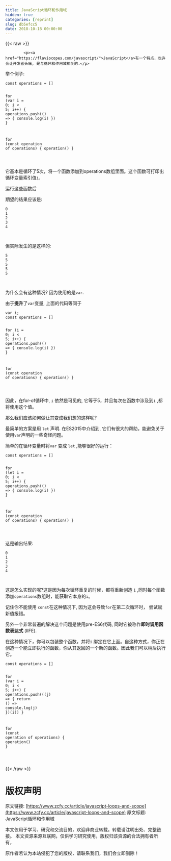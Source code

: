 ```yaml
---
title: JavaScript循环和作用域
hidden: true
categories: [reprint]
slug: db5efcc5
date: 2018-10-18 00:00:00
---
```


{{< raw >}}

            <p><a href="https://flaviocopes.com/javascript/">JavaScript</a>有一个特点，也许会让开发者头痛, 是与循环和作用域相关的.</p>
<p>举个例子:</p>
<pre><code class="hljs javascript"><span class="hljs-keyword">const</span> operations = []

<span class="hljs-keyword">for</span> (<span class="hljs-keyword">var</span> i = <span class="hljs-number">0</span>; i &lt; <span class="hljs-number">5</span>; i++) {
  operations.push(<span class="hljs-function"><span class="hljs-params">()</span> =&gt;</span> {
    <span class="hljs-built_in">console</span>.log(i)
  })
}

<span class="hljs-keyword">for</span> (<span class="hljs-keyword">const</span> operation <span class="hljs-keyword">of</span> operations) {
  operation()
}


</code></pre><p>它基本是循环了5次，将一个函数添加到operations数组里面。这个函数可打印出循环变量索引值<code>i</code>.</p>
<p>运行这些函数后</p>
<p>期望的结果应该是:</p>
<pre><code class="hljs lsl"><span class="hljs-number">0</span>
<span class="hljs-number">1</span>
<span class="hljs-number">2</span>
<span class="hljs-number">3</span>
<span class="hljs-number">4</span>


</code></pre><p>但实际发生的是这样的:</p>
<pre><code class="hljs lsl"><span class="hljs-number">5</span>
<span class="hljs-number">5</span>
<span class="hljs-number">5</span>
<span class="hljs-number">5</span>
<span class="hljs-number">5</span>


</code></pre><p>为什么会有这种情况? 因为使用的是<code>var</code>.</p>
<p>由于<strong>提升</strong>了<code>var</code>变量, 上面的代码等同于</p>
<pre><code class="hljs javascript"><span class="hljs-keyword">var</span> i;
<span class="hljs-keyword">const</span> operations = []

<span class="hljs-keyword">for</span> (i = <span class="hljs-number">0</span>; i &lt; <span class="hljs-number">5</span>; i++) {
  operations.push(<span class="hljs-function"><span class="hljs-params">()</span> =&gt;</span> {
    <span class="hljs-built_in">console</span>.log(i)
  })
}

<span class="hljs-keyword">for</span> (<span class="hljs-keyword">const</span> operation <span class="hljs-keyword">of</span> operations) {
  operation()
}


</code></pre><p>因此，在for-of循环中, <code>i</code> 依然是可见的, 它等于5，并且每次在函数中涉及到<code>i</code> ,都将使用这个值。</p>
<p>那么我们应该如何做让其变成我们想的这样呢?</p>
<p>最简单的方案是用 <code>let</code> 声明. 在ES2015中介绍到, 它们有很大的帮助，能避免关于使用<code>var</code>声明的一些奇怪问题。</p>
<p>简单的在循环变量时将<code>var</code> 变成 <code>let</code> ,能够很好的运行：</p>
<pre><code class="hljs javascript"><span class="hljs-keyword">const</span> operations = []

<span class="hljs-keyword">for</span> (<span class="hljs-keyword">let</span> i = <span class="hljs-number">0</span>; i &lt; <span class="hljs-number">5</span>; i++) {
  operations.push(<span class="hljs-function"><span class="hljs-params">()</span> =&gt;</span> {
    <span class="hljs-built_in">console</span>.log(i)
  })
}

<span class="hljs-keyword">for</span> (<span class="hljs-keyword">const</span> operation <span class="hljs-keyword">of</span> operations) {
  operation()
}


</code></pre><p>这是输出结果:</p>
<pre><code class="hljs lsl"><span class="hljs-number">0</span>
<span class="hljs-number">1</span>
<span class="hljs-number">2</span>
<span class="hljs-number">3</span>
<span class="hljs-number">4</span>


</code></pre><p>这是怎么实现的呢?这是因为每次循环重复的时候，都将重新创造 <code>i</code> ,同时每个函数添加<code>operations</code>数组时，能获取它本身的<code>i</code>。</p>
<p>记住你不能使用 <code>const</code>在这种情况下, 因为这会导致<code>for</code>在第二次循环时， 尝试赋新值报错。</p>
<p>另外一个非常普遍的解决这个问题是使用pre-ES6代码, 同时它被称作<strong>即时调用函数表达式</strong> (IIFE).</p>
<p>在这种情况下，你可以包装整个函数，并将<code>i</code> 绑定在它上面。自这种方式，你正在创造一个能立即执行的函数，你从其返回的一个新的函数。因此我们可以稍后执行它。</p>
<pre><code class="hljs typescript"><span class="hljs-keyword">const</span> operations = []

<span class="hljs-keyword">for</span> (<span class="hljs-keyword">var</span> i = <span class="hljs-number">0</span>; i &lt; <span class="hljs-number">5</span>; i++) {
  operations.push(<span class="hljs-function">(<span class="hljs-params">(<span class="hljs-params">j</span>) =&gt; {
    <span class="hljs-keyword">return</span> (<span class="hljs-params"></span>) =&gt; <span class="hljs-built_in">console</span>.log(<span class="hljs-params">j</span>)
  }</span>)(<span class="hljs-params">i</span>))
}

<span class="hljs-params">for</span> (<span class="hljs-params"><span class="hljs-keyword">const</span> operation of operations</span>) {
  <span class="hljs-params">operation</span><span class="hljs-params">()</span>
}


</span></code></pre>
          
{{< /raw >}}

# 版权声明
原文链接: [https://www.zcfy.cc/article/javascript-loops-and-scope](https://www.zcfy.cc/article/javascript-loops-and-scope)
原文标题: JavaScript循环和作用域

本文仅用于学习、研究和交流目的，欢迎非商业转载。转载请注明出处、完整链接。
本文资源来源互联网，仅供学习研究使用，版权归该资源的合法拥有者所有，

原作者若认为本站侵犯了您的版权，请联系我们，我们会立即删除！

